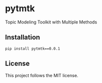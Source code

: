 # pytmtk

Topic Modeling Toolkit with Multiple Methods

## Installation
```pip
pip install pytmtk==0.0.1
```

## License
This project follows the MIT license.
